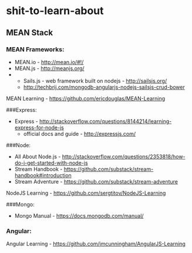# shit-to-learn-about

## MEAN Stack

### MEAN Frameworks:
- MEAN.io - http://mean.io/#!/
- MEAN.js - http://meanjs.org/
- - Sails.js - web framework built on nodejs - http://sailsjs.org/
  - http://techbrij.com/mongodb-angularjs-nodejs-sailsjs-crud-bower

MEAN Learning - https://github.com/ericdouglas/MEAN-Learning

###Express:
- Express - http://stackoverflow.com/questions/8144214/learning-express-for-node-js
  - official docs and guide - http://expressjs.com/

###Node:
- All About Node.js - http://stackoverflow.com/questions/2353818/how-do-i-get-started-with-node-js
- Stream Handbook - https://github.com/substack/stream-handbook#introduction
- Stream Adventure - https://github.com/substack/stream-adventure

NodeJS Learning - https://github.com/sergtitov/NodeJS-Learning

###Mongo:
- Mongo Manual - https://docs.mongodb.com/manual/

### Angular: 

Angular Learning - https://github.com/jmcunningham/AngularJS-Learning
